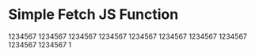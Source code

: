 # Simple Fetch JS Function 



1234567
1234567
1234567
1234567
1234567
1234567
1234567
1234567
1234567
1234567
1
